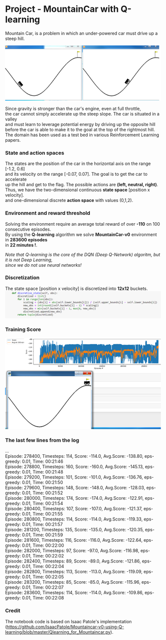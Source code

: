 # Project - MountainCar with Q-learning   
    
Mountain Car, is a problem in which an under-powered car must drive up a steep hill.   
    
![](images/two_diagr_mcar_0.5.png)

Since gravity is stronger than the car's engine, even at full throttle,    
the car cannot simply accelerate up the steep slope. The car is situated in a valley    
and must learn to leverage potential energy by driving up the opposite hill     
before the car is able to make it to the goal at the top of the rightmost hill.   
The domain has been used as a test bed in various Reinforcement Learning papers.   

### State and action spaces

The states are the position of the car in the horizontal axis on the range [-1.2, 0.6]      
and its velocity on the range [-0.07, 0.07]. The goal is to get the car to accelerate    
up the hill and get to the flag.  The possible actions are __(left, neutral, right)__.   
Thus, we have the two-dimensional continuous __state space__   [position x velocity].   
and one-dimensional discrete __action space__ with values (0,1,2).    

### Environment and reward threshold

Solving the environment require an average total reward of over __-110__ on 100 consecutive episodes.    
By using the __Q-learning__ algorithm we solve __MountainCar-v0__ environment in **283600 episodes**   
in **22 minutes !**.   

_Note that Q-learning is the core of the DQN (Deep Q-Network) algoritm, but it is not Deep Learning,   
since we do not use neural networks!_

### Discretization

The state space [position x velocity] is discretized into __12x12__  buckets.
![](images/discretize_function.png)

### Training Score

![](images/plot_score_n_mountainCar_0.7.png)

### The last few lines from the log
...      
Episode: 278400, Timesteps:  114, Score: -114.0,  Avg.Score: -138.80, eps-greedy:  0.01, Time: 00:21:46    
Episode: 278800, Timesteps:  160, Score: -160.0,  Avg.Score: -145.13, eps-greedy:  0.01, Time: 00:21:48    
Episode: 279200, Timesteps:  101, Score: -101.0,  Avg.Score: -136.76, eps-greedy:  0.01, Time: 00:21:50     
Episode: 279600, Timesteps:  148, Score: -148.0,  Avg.Score: -128.03, eps-greedy:  0.01, Time: 00:21:52     
Episode: 280000, Timesteps:  174, Score: -174.0,  Avg.Score: -122.91, eps-greedy:  0.01, Time: 00:21:54    
Episode: 280400, Timesteps:  107, Score: -107.0,  Avg.Score: -121.37, eps-greedy:  0.01, Time: 00:21:55    
Episode: 280800, Timesteps:  114, Score: -114.0,  Avg.Score: -119.33, eps-greedy:  0.01, Time: 00:21:57    
Episode: 281200, Timesteps:  135, Score: -135.0,  Avg.Score: -120.35, eps-greedy:  0.01, Time: 00:21:59    
Episode: 281600, Timesteps:  116, Score: -116.0,  Avg.Score: -122.64, eps-greedy:  0.01, Time: 00:22:00    
Episode: 282000, Timesteps:  97, Score: -97.0,  Avg.Score: -116.98, eps-greedy:  0.01, Time: 00:22:02    
Episode: 282400, Timesteps:  89, Score: -89.0,  Avg.Score: -121.86, eps-greedy:  0.01, Time: 00:22:04    
Episode: 282800, Timesteps:  113, Score: -113.0,  Avg.Score: -119.09, eps-greedy:  0.01, Time: 00:22:05   
Episode: 283200, Timesteps:  85, Score: -85.0,  Avg.Score: -115.96, eps-greedy:  0.01, Time: 00:22:07    
Episode: 283600, Timesteps:  114, Score: -114.0,  Avg.Score: -109.86, eps-greedy:  0.01, Time: 00:22:08   

### Credit   

The notebook code is based on Isaac Patole's implementation (https://github.com/IsaacPatole/Mountaincar-v0-using-Q-learning/blob/master/Qlearning_for_Mountaincar.py).   





